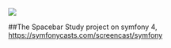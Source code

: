 <p align="left"><img src="https://d1pwix07io15pr.cloudfront.net/v850c59f179/images/logos/header-logo.svg"></p>

##The Spacebar
Study project on symfony 4, https://symfonycasts.com/screencast/symfony